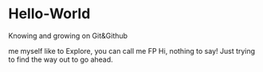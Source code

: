# Hello-World
Knowing and growing on Git&amp;Github

me myself like to Explore, you can call me FP
Hi, nothing to say! Just trying to find the way out to go ahead.

